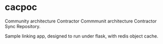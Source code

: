 # cacpoc
Community architecture Contractor
Commmunit architecture Contractor Sync Repository.

Sample linking app, designed to run under flask, with redis object cache.
